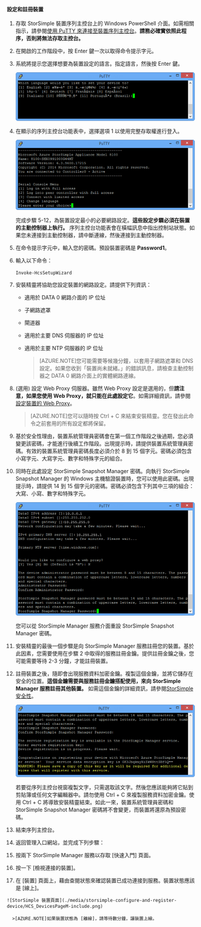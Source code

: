 #### 設定和註冊裝置

1. 存取 StorSimple 裝置序列主控台上的 Windows PowerShell 介面。如需相關指示，請參閱[使用 PuTTY 來連接至裝置序列主控台](#use-putty-to-connect-to-the-device-serial-console)。**請務必確實依照此程序，否則將無法存取主控台。**

2. 在開啟的工作階段中，按 Enter 鍵一次以取得命令提示字元。

3. 系統將提示您選擇想要為裝置設定的語言。指定語言，然後按 Enter 鍵。

    ![StorSimple 設定和註冊裝置 1](./media/storsimple-configure-and-register-device/HCS_RegisterYourDevice1-include.png)

4. 在顯示的序列主控台功能表中，選擇選項 1 以使用完整存取權進行登入。

    ![StorSimple 註冊裝置 2](./media/storsimple-configure-and-register-device/HCS_RegisterYourDevice2-include.png)
  
     完成步驟 5-12，為裝置設定最小的必要網路設定。**這些設定步驟必須在裝置的主動控制器上執行。** 序列主控台功能表會在橫幅訊息中指出控制站狀態。如果您未連接到主動控制器，請中斷連線，然後連接到主動控制器。

5. 在命令提示字元中，輸入您的密碼。預設裝置密碼是 **Password1**。

6. 輸入以下命令：

     `Invoke-HcsSetupWizard`

7. 安裝精靈將協助您設定裝置的網路設定。請提供下列資訊：
   - 適用於 DATA 0 網路介面的 IP 位址
   - 子網路遮罩
   - 閘道器
   - 適用於主要 DNS 伺服器的 IP 位址
   - 適用於主要 NTP 伺服器的 IP 位址
   
      >[AZURE.NOTE]您可能需要等候幾分鐘，以套用子網路遮罩和 DNS 設定。如果您收到「裝置尚未就緒。」的錯誤訊息，請檢查主動控制器之 DATA 0 網路介面上的實體網路連線。

8. (選用) 設定 Web Proxy 伺服器。雖然 Web Proxy 設定是選用的，但**請注意，如果您使用 Web Proxy，就只能在此處設定它**。如需詳細資訊，請參閱[設定裝置的 Web Proxy](https://msdn.microsoft.com/library/azure/dn764937.aspx)。
 

      >[AZURE.NOTE]您可以隨時按 Ctrl + C 來結束安裝精靈。您在發出此命令之前套用的所有設定都將保留。

9. 基於安全性理由，裝置系統管理員密碼會在第一個工作階段之後過期，您必須變更該密碼，才能進行後續工作階段。出現提示時，請提供裝置系統管理員密碼。有效的裝置系統管理員密碼長度必須介於 8 到 15 個字元。密碼必須包含小寫字元、大寫字元、數字和特殊字元的組合。

10. 同時在此處設定 StorSimple Snapshot Manager 密碼。向執行 StorSimple Snapshot Manager 的 Windows 主機驗證裝置時，您可以使用此密碼。出現提示時，請提供 14 到 15 個字元的密碼。密碼必須包含下列其中三項的組合：大寫、小寫、數字和特殊字元。

    ![StorSimple 註冊裝置 4](./media/storsimple-configure-and-register-device/HCS_RegisterYourDevice4-include.png)

    您可以從 StorSimple Manager 服務介面重設 StorSimple Snapshot Manager 密碼。

11. 安裝精靈的最後一個步驟是向 StorSimple Manager 服務註冊您的裝置。基於此因素，您需要使用在步驟 2 中取得的服務註冊金鑰。提供註冊金鑰之後，您可能需要等待 2-3 分鐘，才能註冊裝置。

12. 註冊裝置之後，隨即會出現服務資料加密金鑰。複製這個金鑰，並將它儲存在安全的位置。**這個金鑰需要與服務註冊金鑰搭配使用，來向 StorSimple Manager 服務註冊其他裝置。** 如需這個金鑰的詳細資訊，請參閱[StorSimple 安全性](../articles/storsimple/storsimple-security.md)。

     ![StorSimple 註冊裝置 6](./media/storsimple-configure-and-register-device/HCS_RegisterYourDevice6-include.png)

     若要從序列主控台視窗複製文字，只需選取該文字。然後您應該能夠將它貼到剪貼簿或任何文字編輯器中。請勿使用 Ctrl + C 來複製服務資料加密金鑰。使用 Ctrl + C 將導致安裝精靈結束。如此一來，裝置系統管理員密碼和 StorSimple Snapshot Manager 密碼將不會變更，而裝置將還原為預設密碼。

13. 結束序列主控台。

14. 返回管理入口網站，並完成下列步驟：
  1. 按兩下 StorSimple Manager 服務以存取 [快速入門] 頁面。
  2. 按一下 [檢視連接的裝置]。
  3. 在 [裝置] 頁面上，藉由查閱狀態來確認裝置已成功連接到服務。裝置狀態應該是 [線上]。
   
    ![StorSimple 裝置頁面](./media/storsimple-configure-and-register-device/HCS_DevicesPageM-include.png)
  
      >[AZURE.NOTE]如果裝置狀態為 [離線]，請等待數分鐘，讓裝置上線。

<!---HONumber=62-->